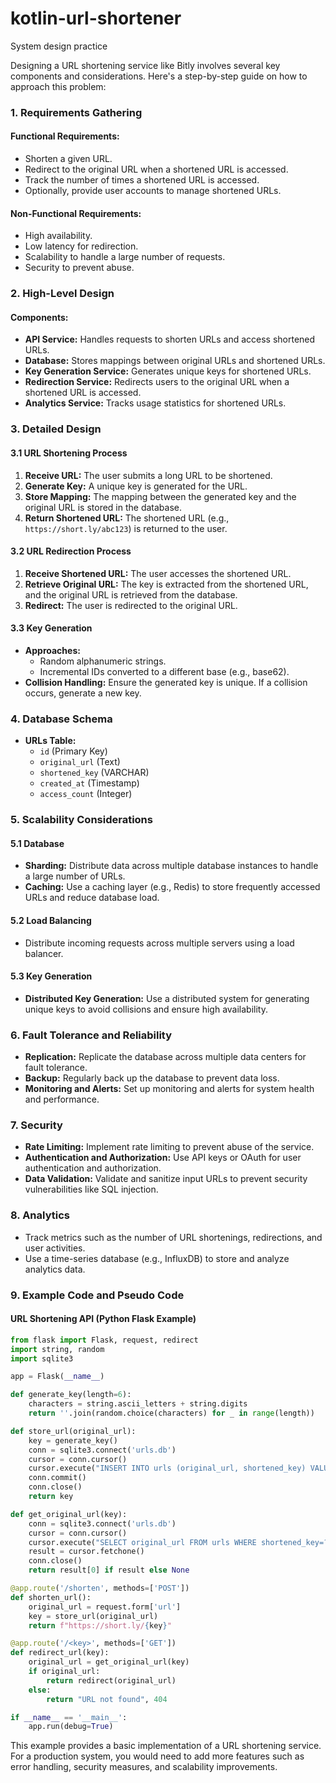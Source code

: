 # kotlin-url-shortener
System design practice

Designing a URL shortening service like Bitly involves several key components and considerations. Here's a step-by-step guide on how to approach this problem:

### 1. Requirements Gathering
#### Functional Requirements:
- Shorten a given URL.
- Redirect to the original URL when a shortened URL is accessed.
- Track the number of times a shortened URL is accessed.
- Optionally, provide user accounts to manage shortened URLs.

#### Non-Functional Requirements:
- High availability.
- Low latency for redirection.
- Scalability to handle a large number of requests.
- Security to prevent abuse.

### 2. High-Level Design
#### Components:
- **API Service:** Handles requests to shorten URLs and access shortened URLs.
- **Database:** Stores mappings between original URLs and shortened URLs.
- **Key Generation Service:** Generates unique keys for shortened URLs.
- **Redirection Service:** Redirects users to the original URL when a shortened URL is accessed.
- **Analytics Service:** Tracks usage statistics for shortened URLs.

### 3. Detailed Design
#### 3.1 URL Shortening Process
1. **Receive URL:** The user submits a long URL to be shortened.
2. **Generate Key:** A unique key is generated for the URL.
3. **Store Mapping:** The mapping between the generated key and the original URL is stored in the database.
4. **Return Shortened URL:** The shortened URL (e.g., `https://short.ly/abc123`) is returned to the user.

#### 3.2 URL Redirection Process
1. **Receive Shortened URL:** The user accesses the shortened URL.
2. **Retrieve Original URL:** The key is extracted from the shortened URL, and the original URL is retrieved from the database.
3. **Redirect:** The user is redirected to the original URL.

#### 3.3 Key Generation
- **Approaches:**
    - Random alphanumeric strings.
    - Incremental IDs converted to a different base (e.g., base62).
- **Collision Handling:** Ensure the generated key is unique. If a collision occurs, generate a new key.

### 4. Database Schema
- **URLs Table:**
    - `id` (Primary Key)
    - `original_url` (Text)
    - `shortened_key` (VARCHAR)
    - `created_at` (Timestamp)
    - `access_count` (Integer)

### 5. Scalability Considerations
#### 5.1 Database
- **Sharding:** Distribute data across multiple database instances to handle a large number of URLs.
- **Caching:** Use a caching layer (e.g., Redis) to store frequently accessed URLs and reduce database load.

#### 5.2 Load Balancing
- Distribute incoming requests across multiple servers using a load balancer.

#### 5.3 Key Generation
- **Distributed Key Generation:** Use a distributed system for generating unique keys to avoid collisions and ensure high availability.

### 6. Fault Tolerance and Reliability
- **Replication:** Replicate the database across multiple data centers for fault tolerance.
- **Backup:** Regularly back up the database to prevent data loss.
- **Monitoring and Alerts:** Set up monitoring and alerts for system health and performance.

### 7. Security
- **Rate Limiting:** Implement rate limiting to prevent abuse of the service.
- **Authentication and Authorization:** Use API keys or OAuth for user authentication and authorization.
- **Data Validation:** Validate and sanitize input URLs to prevent security vulnerabilities like SQL injection.

### 8. Analytics
- Track metrics such as the number of URL shortenings, redirections, and user activities.
- Use a time-series database (e.g., InfluxDB) to store and analyze analytics data.

### 9. Example Code and Pseudo Code
#### URL Shortening API (Python Flask Example)
```python
from flask import Flask, request, redirect
import string, random
import sqlite3

app = Flask(__name__)

def generate_key(length=6):
    characters = string.ascii_letters + string.digits
    return ''.join(random.choice(characters) for _ in range(length))

def store_url(original_url):
    key = generate_key()
    conn = sqlite3.connect('urls.db')
    cursor = conn.cursor()
    cursor.execute("INSERT INTO urls (original_url, shortened_key) VALUES (?, ?)", (original_url, key))
    conn.commit()
    conn.close()
    return key

def get_original_url(key):
    conn = sqlite3.connect('urls.db')
    cursor = conn.cursor()
    cursor.execute("SELECT original_url FROM urls WHERE shortened_key=?", (key,))
    result = cursor.fetchone()
    conn.close()
    return result[0] if result else None

@app.route('/shorten', methods=['POST'])
def shorten_url():
    original_url = request.form['url']
    key = store_url(original_url)
    return f"https://short.ly/{key}"

@app.route('/<key>', methods=['GET'])
def redirect_url(key):
    original_url = get_original_url(key)
    if original_url:
        return redirect(original_url)
    else:
        return "URL not found", 404

if __name__ == '__main__':
    app.run(debug=True)
```

This example provides a basic implementation of a URL shortening service. For a production system, you would need to add more features such as error handling, security measures, and scalability improvements.
